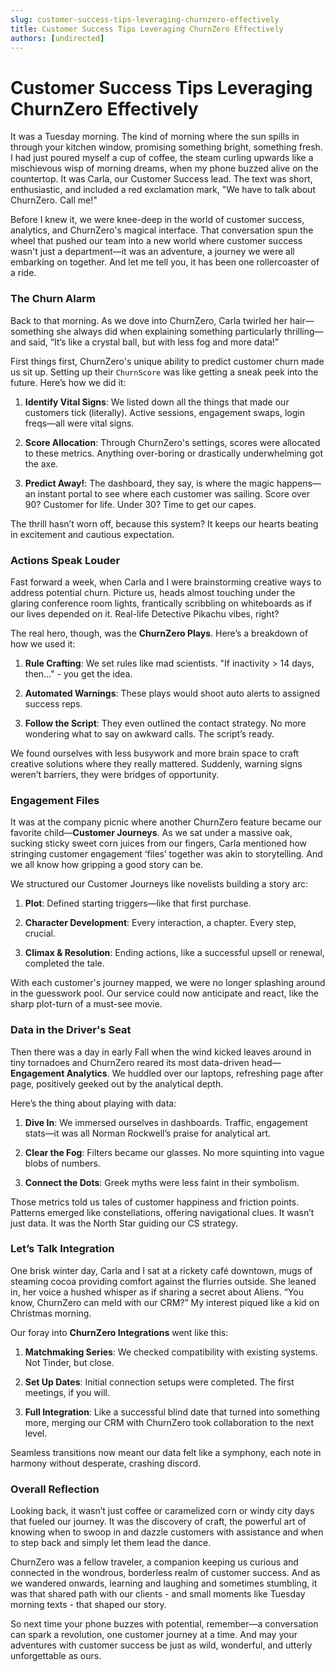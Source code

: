 ```yaml
---
slug: customer-success-tips-leveraging-churnzero-effectively
title: Customer Success Tips Leveraging ChurnZero Effectively
authors: [undirected]
---
```



# Customer Success Tips Leveraging ChurnZero Effectively

It was a Tuesday morning. The kind of morning where the sun spills in through your kitchen window, promising something bright, something fresh. I had just poured myself a cup of coffee, the steam curling upwards like a mischievous wisp of morning dreams, when my phone buzzed alive on the countertop. It was Carla, our Customer Success lead. The text was short, enthusiastic, and included a red exclamation mark, "We have to talk about ChurnZero. Call me!"

Before I knew it, we were knee-deep in the world of customer success, analytics, and ChurnZero's magical interface. That conversation spun the wheel that pushed our team into a new world where customer success wasn't just a department—it was an adventure, a journey we were all embarking on together. And let me tell you, it has been one rollercoaster of a ride.

### The Churn Alarm

Back to that morning. As we dove into ChurnZero, Carla twirled her hair—something she always did when explaining something particularly thrilling—and said, “It’s like a crystal ball, but with less fog and more data!”

First things first, ChurnZero's unique ability to predict customer churn made us sit up. Setting up their `ChurnScore` was like getting a sneak peek into the future. Here’s how we did it:

1. **Identify Vital Signs**: We listed down all the things that made our customers tick (literally). Active sessions, engagement swaps, login freqs—all were vital signs.
   
2. **Score Allocation**: Through ChurnZero's settings, scores were allocated to these metrics. Anything over-boring or drastically underwhelming got the axe.
   
3. **Predict Away!**: The dashboard, they say, is where the magic happens—an instant portal to see where each customer was sailing. Score over 90? Customer for life. Under 30? Time to get our capes.

The thrill hasn’t worn off, because this system? It keeps our hearts beating in excitement and cautious expectation.

### Actions Speak Louder

Fast forward a week, when Carla and I were brainstorming creative ways to address potential churn. Picture us, heads almost touching under the glaring conference room lights, frantically scribbling on whiteboards as if our lives depended on it. Real-life Detective Pikachu vibes, right?

The real hero, though, was the **ChurnZero Plays**. Here’s a breakdown of how we used it:

1. **Rule Crafting**: We set rules like mad scientists. "If inactivity > 14 days, then…" - you get the idea.
   
2. **Automated Warnings**: These plays would shoot auto alerts to assigned success reps.
   
3. **Follow the Script**: They even outlined the contact strategy. No more wondering what to say on awkward calls. The script’s ready.

We found ourselves with less busywork and more brain space to craft creative solutions where they really mattered. Suddenly, warning signs weren’t barriers, they were bridges of opportunity.

### Engagement Files

It was at the company picnic where another ChurnZero feature became our favorite child—**Customer Journeys**. As we sat under a massive oak, sucking sticky sweet corn juices from our fingers, Carla mentioned how stringing customer engagement ‘files’ together was akin to storytelling. And we all know how gripping a good story can be.

We structured our Customer Journeys like novelists building a story arc:

1. **Plot**: Defined starting triggers—like that first purchase.
   
2. **Character Development**: Every interaction, a chapter. Every step, crucial.
   
3. **Climax & Resolution**: Ending actions, like a successful upsell or renewal, completed the tale.

With each customer's journey mapped, we were no longer splashing around in the guesswork pool. Our service could now anticipate and react, like the sharp plot-turn of a must-see movie.

### Data in the Driver's Seat

Then there was a day in early Fall when the wind kicked leaves around in tiny tornadoes and ChurnZero reared its most data-driven head—**Engagement Analytics**. We huddled over our laptops, refreshing page after page, positively geeked out by the analytical depth.

Here’s the thing about playing with data:

1. **Dive In**: We immersed ourselves in dashboards. Traffic, engagement stats—it was all Norman Rockwell’s praise for analytical art.
   
2. **Clear the Fog**: Filters became our glasses. No more squinting into vague blobs of numbers.
   
3. **Connect the Dots**: Greek myths were less faint in their symbolism.

Those metrics told us tales of customer happiness and friction points. Patterns emerged like constellations, offering navigational clues. It wasn’t just data. It was the North Star guiding our CS strategy.

### Let’s Talk Integration

One brisk winter day, Carla and I sat at a rickety café downtown, mugs of steaming cocoa providing comfort against the flurries outside. She leaned in, her voice a hushed whisper as if sharing a secret about Aliens. “You know, ChurnZero can meld with our CRM?” My interest piqued like a kid on Christmas morning.

Our foray into **ChurnZero Integrations** went like this:

1. **Matchmaking Series**: We checked compatibility with existing systems. Not Tinder, but close.
   
2. **Set Up Dates**: Initial connection setups were completed. The first meetings, if you will.
   
3. **Full Integration**: Like a successful blind date that turned into something more, merging our CRM with ChurnZero took collaboration to the next level.

Seamless transitions now meant our data felt like a symphony, each note in harmony without desperate, crashing discord.

### Overall Reflection

Looking back, it wasn’t just coffee or caramelized corn or windy city days that fueled our journey. It was the discovery of craft, the powerful art of knowing when to swoop in and dazzle customers with assistance and when to step back and simply let them lead the dance.

ChurnZero was a fellow traveler, a companion keeping us curious and connected in the wondrous, borderless realm of customer success. And as we wandered onwards, learning and laughing and sometimes stumbling, it was that shared path with our clients - and small moments like Tuesday morning texts - that shaped our story.

So next time your phone buzzes with potential, remember—a conversation can spark a revolution, one customer journey at a time. And may your adventures with customer success be just as wild, wonderful, and utterly unforgettable as ours.